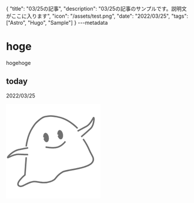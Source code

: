 {
  "title": "03/25の記事",
  "description": "03/25の記事のサンプルです。説明文がここに入ります",
  "icon": "/assets/test.png",
  "date": "2022/03/25",
  "tags": ["Astro", "Hugo", "Sample"]
}
---metadata

# hoge
hogehoge

## today
2022/03/25

![img](/assets/test.png)